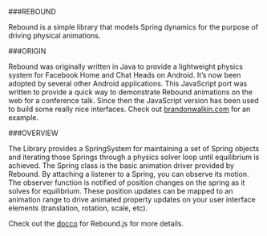 ###REBOUND

Rebound is a simple library that models Spring dynamics for the purpose of driving physical animations.

###ORIGIN

Rebound was originally written in Java to provide a lightweight physics system for Facebook Home and Chat Heads on Android. It’s now been adopted by several other Android applications. This JavaScript port was written to provide a quick way to demonstrate Rebound animations on the web for a conference talk. Since then the JavaScript version has been used to build some really nice interfaces. Check out [brandonwalkin.com](http://brandonwalkin.com) for an example.

###OVERVIEW

The Library provides a SpringSystem for maintaining a set of Spring objects and iterating those Springs through a physics solver loop until equilibrium is achieved. The Spring class is the basic animation driver provided by Rebound. By attaching a listener to a Spring, you can observe its motion. The observer function is notified of position changes on the spring as it solves for equilibrium. These position updates can be mapped to an animation range to drive animated property updates on your user interface elements (translation, rotation, scale, etc).

Check out the [docco](http://facebook.github.io/rebound/rebound-js/docs/rebound.html) for Rebound.js for more details.

